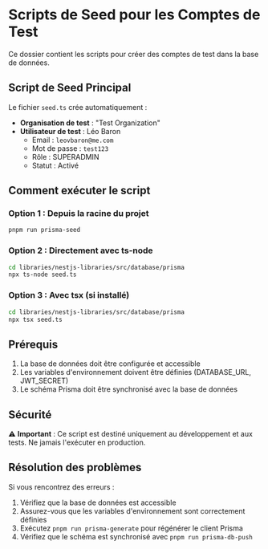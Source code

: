# Scripts de Seed pour les Comptes de Test

Ce dossier contient les scripts pour créer des comptes de test dans la base de données.

## Script de Seed Principal

Le fichier `seed.ts` crée automatiquement :

- **Organisation de test** : "Test Organization"
- **Utilisateur de test** : Léo Baron
  - Email : `leovbaron@me.com`
  - Mot de passe : `test123`
  - Rôle : SUPERADMIN
  - Statut : Activé

## Comment exécuter le script

### Option 1 : Depuis la racine du projet
```bash
pnpm run prisma-seed
```

### Option 2 : Directement avec ts-node
```bash
cd libraries/nestjs-libraries/src/database/prisma
npx ts-node seed.ts
```

### Option 3 : Avec tsx (si installé)
```bash
cd libraries/nestjs-libraries/src/database/prisma
npx tsx seed.ts
```

## Prérequis

1. La base de données doit être configurée et accessible
2. Les variables d'environnement doivent être définies (DATABASE_URL, JWT_SECRET)
3. Le schéma Prisma doit être synchronisé avec la base de données

## Sécurité

⚠️ **Important** : Ce script est destiné uniquement au développement et aux tests. Ne jamais l'exécuter en production.

## Résolution des problèmes

Si vous rencontrez des erreurs :

1. Vérifiez que la base de données est accessible
2. Assurez-vous que les variables d'environnement sont correctement définies
3. Exécutez `pnpm run prisma-generate` pour régénérer le client Prisma
4. Vérifiez que le schéma est synchronisé avec `pnpm run prisma-db-push`
